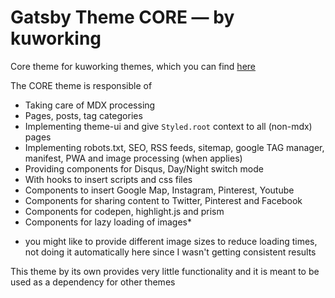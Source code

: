# Gatsby Theme CORE — by kuworking

Core theme for kuworking themes, which you can find [here](https://www.kuworking.com/themes)

The CORE theme is responsible of

- Taking care of MDX processing
- Pages, posts, tag categories
- Implementing theme-ui and give `Styled.root` context to all (non-mdx) pages
- Implementing robots.txt, SEO, RSS feeds, sitemap, google TAG manager, manifest, PWA and image processing (when applies)
- Providing components for Disqus, Day/Night switch mode
- With hooks to insert scripts and css files
- Components to insert Google Map, Instagram, Pinterest, Youtube
- Components for sharing content to Twitter, Pinterest and Facebook
- Components for codepen, highlight.js and prism
- Components for lazy loading of images*

* you might like to provide different image sizes to reduce loading times, not doing it automatically here since I wasn't getting consistent results

This theme by its own provides very little functionality and it is meant to be used as a dependency for other themes
